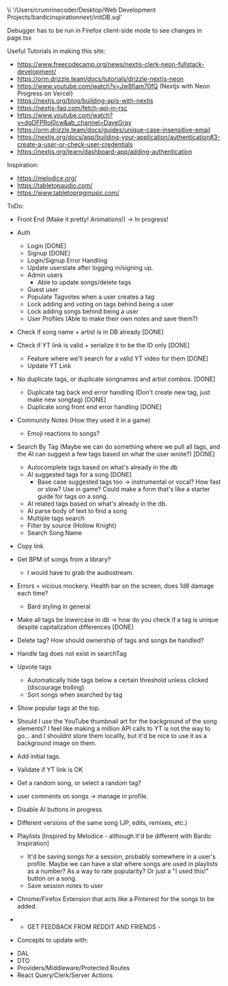 \i '/Users/crumrinecoder/Desktop/Web Development Projects/bardicinspirationnext/initDB.sql'

Debugger has to be run in Firefox client-side mode to see changes in page.tsx

Useful Tutorials in making this site:
* https://www.freecodecamp.org/news/nextjs-clerk-neon-fullstack-development/
* https://orm.drizzle.team/docs/tutorials/drizzle-nextjs-neon
* https://www.youtube.com/watch?v=Jw8fiam70fQ (Nextjs with Neon Progress on Vercel)
* https://nextjs.org/blog/building-apis-with-nextjs
* https://nextjs-faq.com/fetch-api-in-rsc
* https://www.youtube.com/watch?v=dgDFPRol0cw&ab_channel=DaveGray
* https://orm.drizzle.team/docs/guides/unique-case-insensitive-email
* https://nextjs.org/docs/app/building-your-application/authentication#3-create-a-user-or-check-user-credentials
* https://nextjs.org/learn/dashboard-app/adding-authentication

Inspiration:
* https://melodice.org/
* https://tabletopaudio.com/
* https://www.tabletoprpgmusic.com/



ToDo:
* Front End (Make it pretty! Animations!)
    -> In progress!
* Auth
    * Login [DONE]
    * Signup [DONE]
    * Login/Signup Error Handling
    * Update userstate after logging in/signing up. 
    * Admin users
        * Able to update songs/delete tags
    * Guest user
    * Populate Tagvotes when a user creates a tag 
    * Lock adding and voting on tags behind being a user
    * Lock adding songs behind being a user
    * User Profiles (Able to make their own notes and save them?)
* Check if song name + artist is in DB already [DONE]
* Check if YT link is valid + serialize it to be the ID only [DONE]
    * Feature where we'll search for a valid YT video for them [DONE]
    * Update YT Link
* No duplicate tags, or duplicate songnames and artist combos. [DONE]
    * Duplicate tag back end error handling (Don't create new tag, just make new songtag) [DONE]
    * Duplicate song front end error handling [DONE]
* Community Notes (How they used it in a game)
    * Emoji reactions to songs? 
* Search By Tag (Maybe we can do something where we pull all tags, and the AI can suggest a few tags based on what the user wrote?) [DONE]
    * Autocomplete tags based on what's already in the db
    * AI suggested tags for a song  [DONE]
        * Base case suggested tags too -> instrumental or vocal? How fast or slow? Use in game? Could make a form that's like a starter guide for tags on a song. 
    * AI related tags based on what's already in the db.
    * AI parse body of text to find a song
    * Multiple tags search
    * Filter by source (Hollow Knight)
    * Search Song Name 
* Copy link
* Get BPM of songs from a library? 
    * I would have to grab the audiostream.
* Errors = vicious mockery. Health bar on the screen, does 1d8 damage each time? 
    * Bard styling in general
* Make all tags be lowercase in db -> how do you check if a tag is unique despite capitalization differences [DONE]
* Delete tag? How should ownership of tags and songs be handled? 
* Handle tag does not exist in searchTag
* Upvote tags
    * Automatically hide tags below a certain threshold unless clicked (discourage trolling)
    * Sort songs when searched by tag
* Show popular tags at the top. 
* Should I use the YouTube thumbnail art for the background of the song elements? I feel like making a million API calls to YT is not the way to go... and I shouldnt store them locallly, but it'd be nice to use it as a background image on them.    
* Add initial tags. 
* Validate if YT link is OK
* Get a random song, or select a random tag? 
* user comments on songs -> manage in profile. 
* Disable AI buttons in progress
* Different versions of the same song (JP, edits, remixes, etc.)

* Playlists [Inspired by Melodice - although it'd be different with Bardic Inspiration]
    * It'd be saving songs for a session, probably somewhere in a user's profile. Maybe we can have a stat where songs are used in playlists as a number? As a way to rate popularity? Or just a "I used this!" button on a song. 
    * Save session notes to user
* Chrome/Firefox Extension that acts like a Pinterest for the songs to be added. 

* - GET FEEDBACK FROM REDDIT AND FRIENDS - 

* Concepts to update with:
- DAL
- DTO
- Providers/Middleware/Protected Routes
- React Query/Clerk/Server Actions